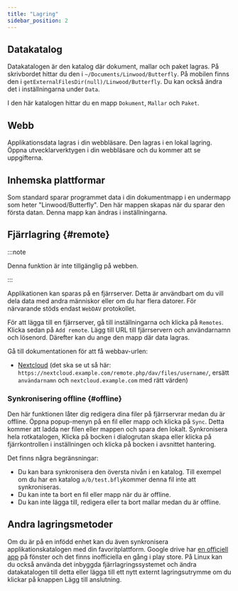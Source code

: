 ```yaml
---
title: "Lagring"
sidebar_position: 2
---
```


## Datakatalog

Datakatalogen är den katalog där dokument, mallar och paket lagras. På skrivbordet hittar du den i `~/Documents/Linwood/Butterfly`. På mobilen finns den i `getExternalFilesDir(null)/Linwood/Butterfly`. Du kan också ändra det i inställningarna under `Data`.

I den här katalogen hittar du en mapp `Dokument`, `Mallar` och `Paket`.

## Webb

Applikationsdata lagras i din webbläsare. Den lagras i en lokal lagring. Öppna utvecklarverktygen i din webbläsare och du kommer att se uppgifterna.

## Inhemska plattformar

Som standard sparar programmet data i din dokumentmapp i en undermapp som heter "Linwood/Butterfly". Den här mappen skapas när du sparar den första datan. Denna mapp kan ändras i inställningarna.

## Fjärrlagring {#remote}

:::note

Denna funktion är inte tillgänglig på webben.

:::

Applikationen kan sparas på en fjärrserver. Detta är användbart om du vill dela data med andra människor eller om du har flera datorer. För närvarande stöds endast `WebDAV` protokollet.

För att lägga till en fjärrserver, gå till inställningarna och klicka på `Remotes`. Klicka sedan på `Add remote`. Lägg till URL till fjärrservern och användarnamn och lösenord. Därefter kan du ange den mapp där data lagras.

Gå till dokumentationen för att få webbav-urlen:

* [Nextcloud](https://docs.nextcloud.com/server/latest/user_manual/en/files/access_webdav.html) (det ska se ut så här: `https://nextcloud.example.com/remote.php/dav/files/username/`, ersätt `användarnamn` och `nextcloud.example.com` med rätt värden)

### Synkronisering offline {#offline}

Den här funktionen låter dig redigera dina filer på fjärrservrar medan du är offline. Öppna popup-menyn på en fil eller mapp och klicka på `Sync`. Detta kommer att ladda ner filen eller mappen och spara den lokalt. Synkronisera hela rotkatalogen, Klicka på bocken i dialogrutan skapa eller klicka på fjärrkontrollen i inställningen och klicka på bocken i avsnittet hantering.

Det finns några begränsningar:

* Du kan bara synkronisera den översta nivån i en katalog. Till exempel om du har en katalog `a/b/test.bfly`kommer denna fil inte att synkroniseras.
* Du kan inte ta bort en fil eller mapp när du är offline.
* Du kan inte lägga till, redigera eller ta bort mallar medan du är offline.

## Andra lagringsmetoder

Om du är på en infödd enhet kan du även synkronisera applikationskatalogen med din favoritplattform. Google drive har [en officiell app](https://www.google.com/drive/download/) på fönster och det finns inofficiella en gång i play store. På Linux kan du också använda det inbyggda fjärrlagringssystemet och ändra datakatalogen till detta eller lägga till ett nytt externt lagringsutrymme om du klickar på knappen Lägg till anslutning.

